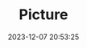 ---
weight: 1
images:
- /images/edited/85.jpeg
title: Picture
date: 2023-12-07 20:53:25
tags: [luminarneo,work,ILCE7M3,70.0]
---